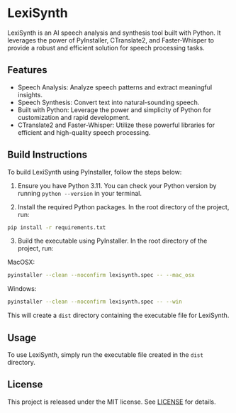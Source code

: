 # LexiSynth

LexiSynth is an AI speech analysis and synthesis tool built with Python. It leverages the power of PyInstaller, CTranslate2, and Faster-Whisper to provide a robust and efficient solution for speech processing tasks.

## Features

- Speech Analysis: Analyze speech patterns and extract meaningful insights.
- Speech Synthesis: Convert text into natural-sounding speech.
- Built with Python: Leverage the power and simplicity of Python for customization and rapid development.
- CTranslate2 and Faster-Whisper: Utilize these powerful libraries for efficient and high-quality speech processing.

## Build Instructions

To build LexiSynth using PyInstaller, follow the steps below:

1. Ensure you have Python 3.11. You can check your Python version by running `python --version` in your terminal.

2. Install the required Python packages. In the root directory of the project, run:

```bash
pip install -r requirements.txt
```

3. Build the executable using PyInstaller. In the root directory of the project, run:

MacOSX:
```bash
pyinstaller --clean --noconfirm lexisynth.spec -- --mac_osx
```

Windows:
```bash
pyinstaller --clean --noconfirm lexisynth.spec -- --win
```

This will create a `dist` directory containing the executable file for LexiSynth.

## Usage

To use LexiSynth, simply run the executable file created in the `dist` directory.

## License

This project is released under the MIT license. See [LICENSE](LICENSE) for details.
